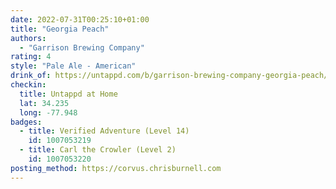 ```yaml
---
date: 2022-07-31T00:25:10+01:00
title: "Georgia Peach"
authors:
  - "Garrison Brewing Company"
rating: 4
style: "Pale Ale - American"
drink_of: https://untappd.com/b/garrison-brewing-company-georgia-peach/3062047
checkin:
  title: Untappd at Home
  lat: 34.235
  long: -77.948
badges:
  - title: Verified Adventure (Level 14)
    id: 1007053219
  - title: Carl the Crowler (Level 2)
    id: 1007053220
posting_method: https://corvus.chrisburnell.com
---
```

